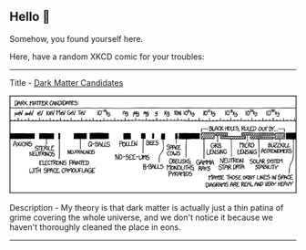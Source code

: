 ## Hello 👀

Somehow, you found yourself here.

Here, have a random XKCD comic for your troubles:

-----------------------------------

Title - [Dark Matter Candidates](https://xkcd.com/2035)

![Dark Matter Candidates](./random_comic.png)

Description - My theory is that dark matter is actually just a thin patina of grime covering the whole universe, and we don't notice it because we haven't thoroughly cleaned the place in eons.

-----------------------------------